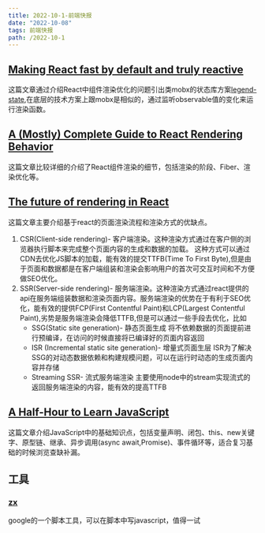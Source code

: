 ```yaml
---
title: 2022-10-1-前端快报
date: "2022-10-08"  
tags: 前端快报
path: /2022-10-1
---
```


## [Making React fast by default and truly reactive](https://legendapp.com/open-source/legend-state/)  
这篇文章通过介绍React中组件渲染优化的问题引出类mobx的状态库方案[legend-state](https://github.com/LegendApp/legend-state),在底层的技术方案上跟mobx是相似的，通过监听observable值的变化来运行渲染函数。

## [A (Mostly) Complete Guide to React Rendering Behavior](https://blog.isquaredsoftware.com/2020/05/blogged-answers-a-mostly-complete-guide-to-react-rendering-behavior/)  
这篇文章比较详细的介绍了React组件渲染的细节，包括渲染的阶段、Fiber、渲染优化等。

## [The future of rendering in React](https://prateeksurana.me/blog/future-of-rendering-in-react/) 
这篇文章主要介绍基于react的页面渲染流程和渲染方式的优缺点。
1.  CSR(Client-side rendering)- 客户端渲染。这种渲染方式通过在客户侧的浏览器执行脚本来完成整个页面内容的生成和数据的加载。 这种方式可以通过CDN去优化JS脚本的加载，能有效的提交TTFB(Time To First Byte),但是由于页面和数据都是在客户端组装和渲染会影响用户的首次可交互时间和不方便做SEO优化。
2.  SSR(Server-side rendering)- 服务端渲染。这种渲染方式通过react提供的api在服务端组装数据和渲染页面内容。服务端渲染的优势在于有利于SEO优化，能有效的提供FCP(First Contentful Paint)和LCP(Largest Contentful Paint),劣势是服务端渲染会降低TTFB,但是可以通过一些手段去优化，比如
    * SSG(Static site generation)- 静态页面生成  将不依赖数据的页面提前进行预编译，在访问的时候直接将已编译好的页面内容返回
    * ISR (Incremental static site generation)- 增量式页面生层 ISR为了解决SSG的对动态数据依赖和构建规模问题，可以在运行时动态的生成页面内容并存储
    * Streaming SSR- 流式服务端渲染 主要使用node中的stream实现流式的返回服务端渲染的内容，能有效的提高TTFB

## [A Half-Hour to Learn JavaScript](https://alexkondov.com/half-hour-to-learn-js/)  
这篇文章介绍JavaScript中的基础知识点，包括变量声明、闭包、this、new关键字、原型链、继承、异步调用(async await,Promise)、事件循环等，适合复习基础的时候浏览查缺补漏。



## 工具

### [zx](https://github.com/google/zx)  
google的一个脚本工具，可以在脚本中写javascript，值得一试
